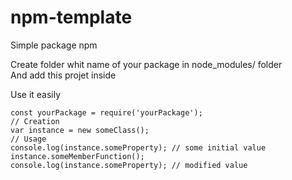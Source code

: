# npm-template
Simple package npm

Create folder whit name of your package in node_modules/ folder  
And add this projet inside

Use it easily

    const yourPackage = require('yourPackage');
    // Creation 
    var instance = new someClass(); 
    // Usage 
    console.log(instance.someProperty); // some initial value 
    instance.someMemberFunction(); 
    console.log(instance.someProperty); // modified value 
